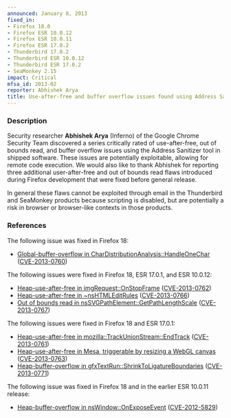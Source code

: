 ```yaml
---
announced: January 8, 2013
fixed_in:
- Firefox 18.0
- Firefox ESR 10.0.12
- Firefox ESR 10.0.11
- Firefox ESR 17.0.2
- Thunderbird 17.0.2
- Thunderbird ESR 10.0.12
- Thunderbird ESR 17.0.2
- SeaMonkey 2.15
impact: Critical
mfsa_id: 2013-02
reporter: Abhishek Arya
title: Use-after-free and buffer overflow issues found using Address Sanitizer
---
```


<h3>Description</h3>

<p>Security researcher <strong>Abhishek Arya</strong> (Inferno) of the Google Chrome Security Team discovered a series critically rated of use-after-free, out of bounds read, and buffer overflow issues using the Address Sanitizer tool in shipped software. These issues are potentially exploitable, allowing for remote code execution. We would also like to thank Abhishek for reporting three additional user-after-free and out of bounds read flaws introduced during Firefox development that were fixed before general release. 
</p>

<p class="note">In general these flaws cannot be exploited through email in the
Thunderbird and SeaMonkey products because scripting is disabled, but are
potentially a risk in browser or browser-like contexts in those products.</p>


<h3>References</h3>


<p>The following issue was fixed in Firefox 18:</p>

<ul>
  <li><a href="https://bugzilla.mozilla.org/show_bug.cgi?id=780979">
      Global-buffer-overflow in CharDistributionAnalysis::HandleOneChar</a> (<a href="http://cve.mitre.org/cgi-bin/cvename.cgi?name=CVE-2013-0760" class="ex-ref">CVE-2013-0760</a>)</li>
</ul>


<p>The following issues were fixed in Firefox 18, ESR 17.0.1, and ESR 10.0.12:</p>

<ul>
  <li><a href="https://bugzilla.mozilla.org/show_bug.cgi?id=788959">
       Heap-use-after-free in imgRequest::OnStopFrame</a> (<a href="http://cve.mitre.org/cgi-bin/cvename.cgi?name=CVE-2013-0762" class="ex-ref">CVE-2013-0762</a>)</li>
  <li><a href="https://bugzilla.mozilla.org/show_bug.cgi?id=803853">
      Heap-use-after-free in ~nsHTMLEditRules</a> (<a href="http://cve.mitre.org/cgi-bin/cvename.cgi?name=CVE-2013-0766" class="ex-ref">CVE-2013-0766</a>)</li>
  <li><a href="https://bugzilla.mozilla.org/show_bug.cgi?id=812161">
      Out of bounds read in nsSVGPathElement::GetPathLengthScale</a> (<a href="http://cve.mitre.org/cgi-bin/cvename.cgi?name=CVE-2013-0767" class="ex-ref">CVE-2013-0767</a>)</li>
</ul>


<p>The following issues were fixed in Firefox 18 and ESR 17.0.1:</p>

<ul>
  <li><a href="https://bugzilla.mozilla.org/show_bug.cgi?id=787831">
      Heap-use-after-free in mozilla::TrackUnionStream::EndTrack</a> (<a href="http://cve.mitre.org/cgi-bin/cvename.cgi?name=CVE-2013-0761" class="ex-ref">CVE-2013-0761</a>)</li>
  <li><a href="https://bugzilla.mozilla.org/show_bug.cgi?id=791905">
       Heap-use-after-free in Mesa, triggerable by resizing a WebGL canvas</a> (<a href="http://cve.mitre.org/cgi-bin/cvename.cgi?name=CVE-2013-0763" class="ex-ref">CVE-2013-0763</a>)</li>
  <li><a href="https://bugzilla.mozilla.org/show_bug.cgi?id=785555">
       Heap-buffer-overflow in gfxTextRun::ShrinkToLigatureBoundaries</a> (<a href="http://cve.mitre.org/cgi-bin/cvename.cgi?name=CVE-2013-0771" class="ex-ref">CVE-2013-0771</a>)</li>
</ul>


<p>The following issue was fixed in Firefox 18 and in the earlier ESR 10.0.11 release:</p>
<ul>
  <li><a href="https://bugzilla.mozilla.org/show_bug.cgi?id=792305">
      Heap-buffer-overflow in nsWindow::OnExposeEvent</a> (<a href="http://cve.mitre.org/cgi-bin/cvename.cgi?name=CVE-2012-5829" class="ex-ref">CVE-2012-5829</a>)</li>
</ul>



